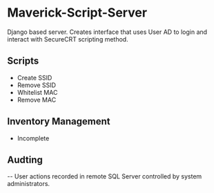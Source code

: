 # Maverick-Script-Server

Django based server.
Creates interface that uses User AD to login and interact with SecureCRT scripting method.

## Scripts 
- Create SSID
- Remove SSID
- Whitelist MAC
- Remove MAC

## Inventory Management
- Incomplete

## Audting
-- User actions recorded in remote SQL Server controlled by system administrators. 
